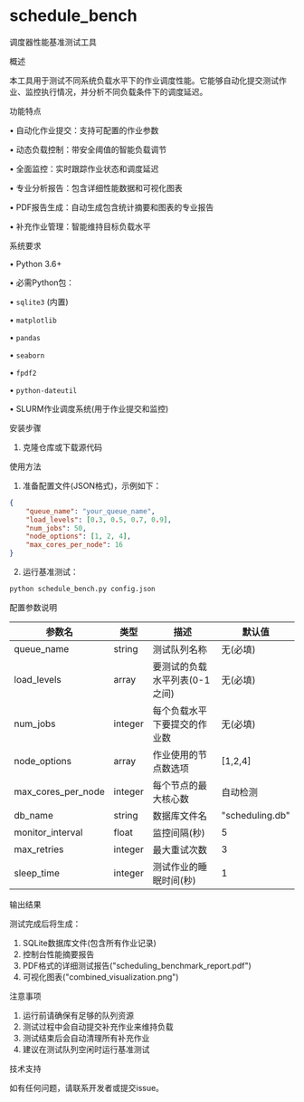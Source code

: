 # schedule_bench
调度器性能基准测试工具

概述

本工具用于测试不同系统负载水平下的作业调度性能。它能够自动化提交测试作业、监控执行情况，并分析不同负载条件下的调度延迟。

功能特点

• 自动化作业提交：支持可配置的作业参数

• 动态负载控制：带安全阈值的智能负载调节

• 全面监控：实时跟踪作业状态和调度延迟

• 专业分析报告：包含详细性能数据和可视化图表

• PDF报告生成：自动生成包含统计摘要和图表的专业报告

• 补充作业管理：智能维持目标负载水平


系统要求

• Python 3.6+

• 必需Python包：

  • `sqlite3` (内置)

  • `matplotlib`

  • `pandas`

  • `seaborn`

  • `fpdf2`

  • `python-dateutil`

• SLURM作业调度系统(用于作业提交和监控)


安装步骤

1. 克隆仓库或下载源代码

使用方法

1. 准备配置文件(JSON格式)，示例如下：

```json
{
    "queue_name": "your_queue_name",
    "load_levels": [0.3, 0.5, 0.7, 0.9],
    "num_jobs": 50,
    "node_options": [1, 2, 4],
    "max_cores_per_node": 16
}
```

2. 运行基准测试：

```bash
python schedule_bench.py config.json
```

配置参数说明

| 参数名 | 类型 | 描述 | 默认值 |
|--------|------|------|--------|
| queue_name | string | 测试队列名称 | 无(必填) |
| load_levels | array | 要测试的负载水平列表(0-1之间) | 无(必填) |
| num_jobs | integer | 每个负载水平下要提交的作业数 | 无(必填) |
| node_options | array | 作业使用的节点数选项 | [1,2,4] |
| max_cores_per_node | integer | 每个节点的最大核心数 | 自动检测 |
| db_name | string | 数据库文件名 | "scheduling.db" |
| monitor_interval | float | 监控间隔(秒) | 5 |
| max_retries | integer | 最大重试次数 | 3 |
| sleep_time | integer | 测试作业的睡眠时间(秒) | 1 |

输出结果

测试完成后将生成：
1. SQLite数据库文件(包含所有作业记录)
2. 控制台性能摘要报告
3. PDF格式的详细测试报告("scheduling_benchmark_report.pdf")
4. 可视化图表("combined_visualization.png")

注意事项

1. 运行前请确保有足够的队列资源
2. 测试过程中会自动提交补充作业来维持负载
3. 测试结束后会自动清理所有补充作业
4. 建议在测试队列空闲时运行基准测试

技术支持

如有任何问题，请联系开发者或提交issue。
